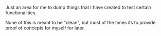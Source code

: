 Just an area for me to dump things that I have created to test certain functionalities.

None of this is meant to be "clean", but most of the times its to provide proof of concepts for myself for later.
